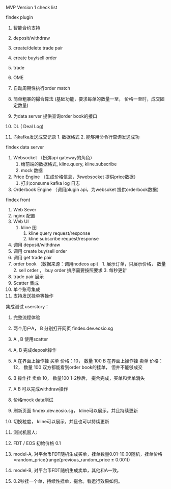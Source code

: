 MVP Version 1 check list

findex plugin
1. 智能合约支持
  1. deposit/withdraw
  2. create/delete trade pair
  3. create buy/sell order
  4. trade

2. OME
  1. 自动周期性执行order match
  2. 简单粗暴的撮合算法 (基础功能，要求每单的数量一至， 价格一至时，成交固定数量)
  3. 为data server 提供查询order book的接口

3. DL ( Deal Log)
  1. 向kafka发送成交记录
    1. 数据格式
    2. 能够用命令行查询发送成功

findex data server  
1. Websocket （扮演api gateway的角色）  
	1. 给前端的数据格式, kline.query, kline.subscribe  
	2. mock 数据  
2. Price Engine （生成价格信息，为websocket 提供price数据）  
	1. 打出consume kafka log 日志  
3. Orderbook Engine （调用plugin api，为websoket 提供orderbook数据）  


findex front  
1. Web Sever  
  1. nginx 配置
2. Web UI
	1. kline 图
 		1. kline query request/response
		2. kline subscribe request/response
  2. 调用 deposit/withdraw
  3. 调用 create buy/sell order
  4. 调用 get trade pair
  5. order book （数据来源：调用nodeos api）
    1. 展示订单，只展示价格， 数量
    2. sell order ， buy order 排序需要按照要求
    3. 每秒更新
  6. trade pair 展示
3. Scatter 集成
  1. 单个账号集成
  2. 支持发送挂单等操作


集成测试 userstory：
1. 完整流程体验
  1. 两个用户A， B 分别打开网页 findex.dev.eosio.sg
  2. A , B 使用scatter
  3. A, B 完成deposit操作
  4. A 在界面上操作挂 买单 价格：10， 数量 100
     B 在界面上操作挂 卖单 价格：12， 数量 100
     双方都能看到order book的挂单， 但并不能够成交
  5. B 操作挂 卖单 10， 数量100
     1-2秒后， 撮合完成，买单和卖单消失
  6. A B 可以完成withdraw操作

2. 价格mock data测试
  1. 刷新页面 findex.dev.eosio.sg， kline可以展示，并且持续更新
  2. 切换粒度， kline可以展示，并且也可以持续更新

3. 测试机器人:
  1. FDT / EOS 初始价格 0.1
  2. model-A, 对平台币FDT随机生成买单，挂单数量0.01-10.00随机，挂单价格 =random_price(range(previous_random_price ± 0.001))
  3. model-B, 对平台币FDT随机生成卖单，其他和A一致。
  4. 0.2秒挂一个单，持续性挂单，撮合。看运行效果如何。
